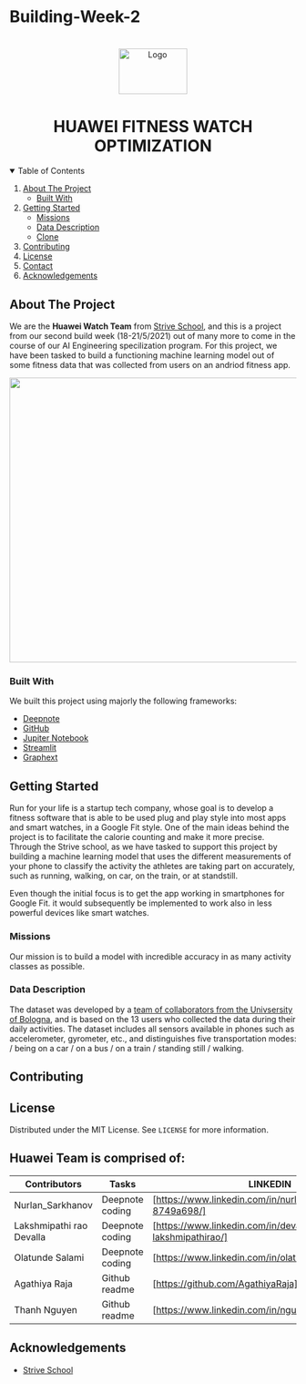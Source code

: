 # Building-Week-2
#
<!-- PROJECT SHIELDS -->
<!--
*** I'm using markdown "reference style" links for readability.
*** Reference links are enclosed in brackets [ ] instead of parentheses ( ).
*** See the bottom of this document for the declaration of the reference variables
*** for contributors-url, forks-url, etc. This is an optional, concise syntax you may use.
*** https://www.markdownguide.org/basic-syntax/#reference-style-links


 [![Contributors][contributors-shield]][contributors-url]
 [![Forks][forks-shield]][forks-url]
 [![Issues][issues-shield]][issues-url]
-->

<!-- PROJECT LOGO -->
<p align="center">
  <a href="https://github.com/othneildrew/Best-README-Template">
    <img src="https://www.saggiamente.com/wp-content/uploads/2019/08/newlogoandroid.png" alt="Logo" width="120" height="80">
  </a>

  <h1 align="center">HUAWEI FITNESS WATCH OPTIMIZATION</h1>


<!-- TABLE OF CONTENTS -->
<details open="open">
  <summary>Table of Contents</summary>
  <ol>
    <li>
      <a href="#about-the-project">About The Project</a>
      <ul>
        <li><a href="#built-with">Built With</a></li>
      </ul>
    </li>
    <li>
      <a href="#getting-started">Getting Started</a>
      <ul>
       <li><a href="#missions">Missions</a></li>
        <li><a href="#data-description">Data Description</a></li>
        <li><a href="#installation">Clone</a></li>
      </ul>
    </li>
    <li><a href="#contributing">Contributing</a></li>
    <li><a href="#license">License</a></li>
    <li><a href="#contact">Contact</a></li>
    <li><a href="#acknowledgements">Acknowledgements</a></li>
  </ol>
</details>



<!-- ABOUT THE PROJECT -->
## About The Project
We are the **Huawei Watch Team** from [Strive School](https://strive.school/), and this is a project from our second build week (18-21/5/2021) out of many more to come in the course of our AI Engineering specilization program. For this project, we have been tasked to build a functioning machine learning model out of some fitness data that was collected from users on an andriod fitness app.   

<!--![Picture 1](https://user-images.githubusercontent.com/27528504/119095806-08d12000-ba13-11eb-9641-73e7fcb37a0d.png)-->

<!--![Picture 1](https://user-images.githubusercontent.com/27528504/119107723-cb26c400-ba1f-11eb-8bb6-77ba3ff42570.png)-->
<img src="https://user-images.githubusercontent.com/27528504/119107723-cb26c400-ba1f-11eb-8bb6-77ba3ff42570.png" width="600" height="500">

<!--
![alt text](https://trendyport.com/wp-content/uploads/2020/03/1-22-768x412.jpg)
![alt text](https://trendyport.com/wp-content/uploads/2020/03/1-768x512.jpeg)
![alt text](https://trendyport.com/wp-content/uploads/2020/03/1-23-768x432.jpg)
-->


### Built With

We built this project using majorly the following frameworks:
* [Deepnote](https://deepnote.com/)
* [GitHub](https://github.com/)
* [Jupiter Notebook](https://jupyter.org/)
* [Streamlit](https://streamlit.io/)
* [Graphext](https://www.graphext.com/)


<!-- GETTING STARTED -->
## Getting Started

Run for your life is a startup tech company, whose goal is to develop a fitness software that is able to be used plug and play style into most apps and smart watches, in a Google Fit style.
One of the main ideas behind the project is to facilitate the calorie counting and make it more precise. Through the Strive school, as we have tasked to support this project by building a machine learning model that uses the different measurements of your phone to classify the activity the athletes are taking part on accurately, such as running, walking, on car, on the train, or at standstill.

Even though the initial focus is to get the app working in smartphones for Google Fit. it would subsequently be implemented to work also in less powerful devices like smart watches.

<!--Since the software is meant to complement other apps the easier it is to attach to a fitness software the easier it would be to sell. Same applies to devices, the more devices is works on the easier it will be to sell.-->


### Missions
Our mission is to build a model with incredible accuracy in as many activity classes as possible. 
<!--We are willing to sacrifice some accuracy in exchange for classifying more classes, but never too much.
The model should be adaptable to more devices that maybe don't measure as much data as the one in our dataset so if you are able to achieve great results with less data we would be very interested in taking a look at them.
The more lightweight the better we even accept a ‘lite’ submission for smartwatches with the main submission.
What if we didn't need to plug this into another software? If you are able to do a precise calorie counter and deliver it with the model please do.-->



### Data Description

The dataset was developed by a [team of collaborators from the Univsersity of Bologna](https://tempesta.cs.unibo.it/projects/us-tm2017/tutorial.html#raw_data), and is based on the 13 users who collected the data during their daily activities. The dataset includes all sensors available in phones such as accelerometer, gyrometer, etc., and distinguishes five transportation modes: 
/ being on a car
/ on a bus
/ on a train
/ standing still
/ walking.


<!-- CONTRIBUTING -->
## Contributing

<!-- LICENSE -->
## License
Distributed under the MIT License. See `LICENSE` for more information.



<!-- CONTACT -->
## Huawei Team is comprised of:

| Contributors | Tasks | LINKEDIN|
| ------ | ------ | ------ |
| Nurlan_Sarkhanov | Deepnote coding| [https://www.linkedin.com/in/nurlan-sarkhanov-8749a698/]|
| Lakshmipathi rao Devalla| Deepnote coding | [https://www.linkedin.com/in/devalla-lakshmipathirao/] |
| Olatunde Salami  | Deepnote coding | [https://www.linkedin.com/in/olatunde-salami/] |
| Agathiya Raja | Github readme | [https://github.com/AgathiyaRaja]|
| Thanh Nguyen | Github readme | [https://www.linkedin.com/in/nguyenphuocxuanthanh/ |

<!-- ACKNOWLEDGEMENTS -->
## Acknowledgements
 * [Strive School](https://strive.school/)




<!-- MARKDOWN LINKS & IMAGES -->
<!-- https://www.markdownguide.org/basic-syntax/#reference-style-links -->
[contributors-shield]: https://img.shields.io/github/contributors/othneildrew/Best-README-Template.svg?style=for-the-badge
[contributors-url]: https://github.com/Leia-Team/leia_team.io/graphs/contributors
[forks-shield]: https://img.shields.io/github/forks/othneildrew/Best-README-Template.svg?style=for-the-badge
[forks-url]: https://github.com/Leia-Team/leia_team.io/network/members
[issues-shield]: https://img.shields.io/github/issues/othneildrew/Best-README-Template.svg?style=for-the-badge
[issues-url]: https://github.com/Leia-Team/leia_team.io/issues
[product-screenshot]: images/screenshot.png



<!-- MARKDOWN LINKS & IMAGES -->
<!-- https://www.markdownguide.org/basic-syntax/#reference-style-links -->
[contributors-shield]: https://img.shields.io/github/contributors/othneildrew/Best-README-Template.svg?style=for-the-badge
[contributors-url]: https://github.com/Leia-Team/leia_team.io/graphs/contributors
[forks-shield]: https://img.shields.io/github/forks/othneildrew/Best-README-Template.svg?style=for-the-badge
[forks-url]: https://github.com/Leia-Team/leia_team.io/network/members
[issues-shield]: https://img.shields.io/github/issues/othneildrew/Best-README-Template.svg?style=for-the-badge
[issues-url]: https://github.com/Leia-Team/leia_team.io/issues
[product-screenshot]: images/screenshot.png
